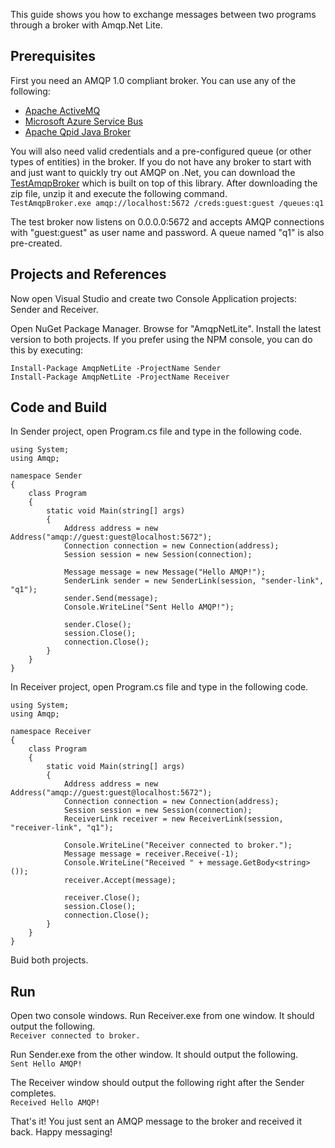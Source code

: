 This guide shows you how to exchange messages between two programs through a broker with Amqp.Net Lite.

## Prerequisites
First you need an AMQP 1.0 compliant broker. You can use any of the following:
* [Apache ActiveMQ](http://activemq.apache.org/)
* [Microsoft Azure Service Bus](https://azure.microsoft.com/en-us/services/service-bus/)
* [Apache Qpid Java Broker](http://qpid.apache.org/components/java-broker/)

You will also need valid credentials and a pre-configured queue (or other types of entities)
in the broker. If you do not have any broker to start with and just want to quickly try out
AMQP on .Net, you can download the [TestAmqpBroker](https://github.com/Azure/amqpnetlite/releases/download/test_broker.1609/TestAmqpBroker.zip)
which is built on top of this library. After downloading the zip file, unzip it and execute
the following command.  
`TestAmqpBroker.exe amqp://localhost:5672 /creds:guest:guest /queues:q1`

The test broker now listens on 0.0.0.0:5672 and accepts AMQP connections with "guest:guest" as
user name and password. A queue named "q1" is also pre-created.

## Projects and References
Now open Visual Studio and create two Console Application projects: Sender and Receiver.

Open NuGet Package Manager. Browse for "AmqpNetLite". Install the latest version to both projects.
If you prefer using the NPM console, you can do this by executing:
```
Install-Package AmqpNetLite -ProjectName Sender
Install-Package AmqpNetLite -ProjectName Receiver
```

## Code and Build

In Sender project, open Program.cs file and type in the following code.
```
using System;
using Amqp;

namespace Sender
{
    class Program
    {
        static void Main(string[] args)
        {
            Address address = new Address("amqp://guest:guest@localhost:5672");
            Connection connection = new Connection(address);
            Session session = new Session(connection);

            Message message = new Message("Hello AMQP!");
            SenderLink sender = new SenderLink(session, "sender-link", "q1");
            sender.Send(message);
            Console.WriteLine("Sent Hello AMQP!");

            sender.Close();
            session.Close();
            connection.Close();
        }
    }
}
```

In Receiver project, open Program.cs file and type in the following code.
```
using System;
using Amqp;

namespace Receiver
{
    class Program
    {
        static void Main(string[] args)
        {
            Address address = new Address("amqp://guest:guest@localhost:5672");
            Connection connection = new Connection(address);
            Session session = new Session(connection);
            ReceiverLink receiver = new ReceiverLink(session, "receiver-link", "q1");

            Console.WriteLine("Receiver connected to broker.");
            Message message = receiver.Receive(-1);
            Console.WriteLine("Received " + message.GetBody<string>());
            receiver.Accept(message);

            receiver.Close();
            session.Close();
            connection.Close();
        }
    }
}
```

Buid both projects.

## Run

Open two console windows. Run Receiver.exe from one window. It should output the following.  
`Receiver connected to broker.`

Run Sender.exe from the other window. It should output the following.  
`Sent Hello AMQP!`

The Receiver window should output the following right after the Sender completes.  
`Received Hello AMQP!`


That's it! You just sent an AMQP message to the broker and received it back. Happy messaging!
